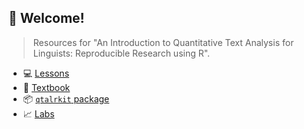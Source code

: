 ## 👋 Welcome!

> Resources for "An Introduction to Quantitative Text Analysis for Linguists: Reproducible Research using R".

- 💻 [Lessons](https://github.com/qtalr/lessons)
- 📖 [Textbook](https://github.com/qtalr/book)
- 📦 [`qtalrkit` package](https://github.com/qtalr/qtalrkit)
- 📈 [Labs](https://github.com/stars/francojc/lists/labs)

<!--

**Here are some ideas to get you started:**

🙋‍♀️ A short introduction - what is your organization all about?
🌈 Contribution guidelines - how can the community get involved?
👩‍💻 Useful resources - where can the community find your docs? Is there anything else the community should know?
🍿 Fun facts - what does your team eat for breakfast?
🧙 Remember, you can do mighty things with the power of [Markdown](https://docs.github.com/github/writing-on-github/getting-started-with-writing-and-formatting-on-github/basic-writing-and-formatting-syntax)
-->
